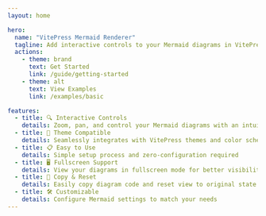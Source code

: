 ```yaml
---
layout: home

hero:
  name: "VitePress Mermaid Renderer"
  tagline: Add interactive controls to your Mermaid diagrams in VitePress
  actions:
    - theme: brand
      text: Get Started
      link: /guide/getting-started
    - theme: alt
      text: View Examples
      link: /examples/basic

features:
  - title: 🔍 Interactive Controls
    details: Zoom, pan, and control your Mermaid diagrams with an intuitive interface
  - title: 🎨 Theme Compatible
    details: Seamlessly integrates with VitePress themes and color schemes
  - title: 📋 Easy to Use
    details: Simple setup process and zero-configuration required
  - title: 🖥️ Fullscreen Support
    details: View your diagrams in fullscreen mode for better visibility
  - title: 🔄 Copy & Reset
    details: Easily copy diagram code and reset view to original state
  - title: 🛠️ Customizable
    details: Configure Mermaid settings to match your needs
---
```

